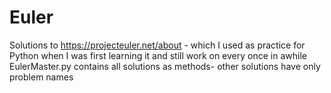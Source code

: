 # Euler
Solutions to https://projecteuler.net/about - which I used as practice for Python when I was first learning it and still work on every once in awhile
EulerMaster.py contains all solutions as methods- other solutions have only problem names
